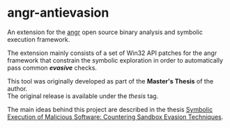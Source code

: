 # angr-antievasion

An extension for the [angr](http://angr.io/) open source binary analysis and symbolic execution framework.

The extension mainly consists of a set of Win32 API patches for the angr framework that constrain the symbolic exploration in order to automatically pass common _**evasive**_ checks.

This tool was originally developed as part of the **Master's Thesis** of the author.  
The original release is available under the *thesis* tag.

The main ideas behind this project are described in the thesis [Symbolic Execution of Malicious Software: Countering Sandbox Evasion Techniques](https://github.com/fabros/angr-antievasion/blob/master/thesis/msc_thesis.pdf).
